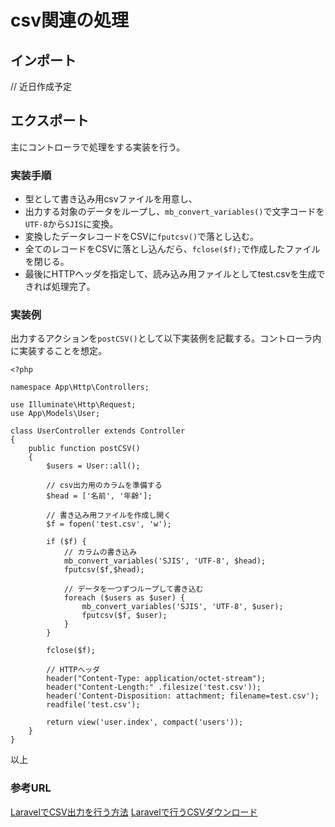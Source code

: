 # csv関連の処理
## インポート
// 近日作成予定

## エクスポート
主にコントローラで処理をする実装を行う。
### 実装手順
- 型として書き込み用csvファイルを用意し、
- 出力する対象のデータをループし、`mb_convert_variables()`で文字コードを`UTF-8`から`SJIS`に変換。
- 変換したデータレコードをCSVに`fputcsv()`で落とし込む。
- 全てのレコードをCSVに落とし込んだら、`fclose($f);`で作成したファイルを閉じる。
- 最後にHTTPヘッダを指定して、読み込み用ファイルとしてtest.csvを生成できれば処理完了。

### 実装例
出力するアクションを`postCSV()`として以下実装例を記載する。コントローラ内に実装することを想定。
```
<?php

namespace App\Http\Controllers;

use Illuminate\Http\Request;
use App\Models\User;

class UserController extends Controller
{
    public function postCSV()
    {
        $users = User::all();

        // csv出力用のカラムを準備する
        $head = ['名前', '年齢'];

        // 書き込み用ファイルを作成し開く
        $f = fopen('test.csv', 'w');

        if ($f) {
            // カラムの書き込み
            mb_convert_variables('SJIS', 'UTF-8', $head);
            fputcsv($f,$head);
            
            // データを一つずつループして書き込む
            foreach ($users as $user) {
                mb_convert_variables('SJIS', 'UTF-8', $user);
                fputcsv($f, $user);
            }
        }

        fclose($f);

        // HTTPヘッダ
        header("Content-Type: application/octet-stream");
        header("Content-Length:" .filesize('test.csv'));
        header('Content-Disposition: attachment; filename=test.csv');
        readfile('test.csv');

        return view('user.index', compact('users'));
    }
}
```
以上
### 参考URL
[LaravelでCSV出力を行う方法](https://snome.jp/framework/laravel-csv/)
[Laravelで行うCSVダウンロード](https://zenn.dev/qljmssqh/articles/d5f392f9704f4d)
